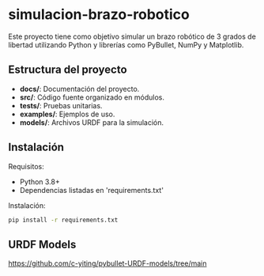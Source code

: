 # simulacion-brazo-robotico

Este proyecto tiene como objetivo simular un brazo robótico de 3 grados de libertad utilizando Python y librerías como PyBullet, NumPy y Matplotlib.

## Estructura del proyecto
- **docs/**: Documentación del proyecto.
- **src/**: Código fuente organizado en módulos.
- **tests/**: Pruebas unitarias.
- **examples/**: Ejemplos de uso.
- **models/**: Archivos URDF para la simulación.

## Instalación

Requisitos:
* Python 3.8+
* Dependencias listadas en 'requirements.txt'

Instalación:
```bash
pip install -r requirements.txt
```

## URDF Models
https://github.com/c-yiting/pybullet-URDF-models/tree/main